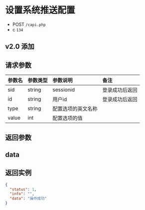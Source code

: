 # 设置系统推送配置

* POST `/capi.php`
* c `134`

## v2.0 添加

## 请求参数

| 参数名 | 参数类型 | 参数说明 | 备注 |
| :---- | :----| :----| :---- |
| sid | string | sessionid | 登录成功后返回 |
| id | string | 用户id | 登录成功后返回 |
| type | string | 配置选项的英文名称 |  |
| value | int | 配置选项的值 |  |

## 返回参数

## data


## 返回实例

```JSON
{
  "status": 1,
  "info": "",
  "data": "操作成功"
}
```
